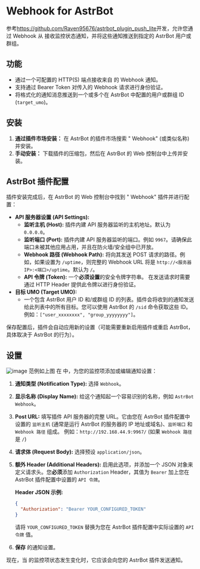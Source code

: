 #   Webhook for AstrBot

参考<https://github.com/Raven95676/astrbot_plugin_push_lite>开发，允许您通过 Webhook 从   接收监控状态通知，并将这些通知推送到指定的 AstrBot 用户或群组。
## 功能

-   通过一个可配置的 HTTP(S) 端点接收来自   的 Webhook 通知。
-   支持通过 Bearer Token 对传入的 Webhook 请求进行身份验证。
-   将格式化的通知消息推送到一个或多个在 AstrBot 中配置的用户或群组 ID (`target_umo`)。

## 安装

1.  **通过插件市场安装：** 在 AstrBot 的插件市场搜索 "  Webhook" (或类似名称) 并安装。
2.  **手动安装：** 下载插件的压缩包，然后在 AstrBot 的 Web 控制台中上传并安装。

## AstrBot 插件配置

插件安装完成后，在 AstrBot 的 Web 控制台中找到 "  Webhook" 插件并进行配置：

-   **API 服务器设置 (API Settings):**
    -   **监听主机 (Host):** 插件内建 API 服务器监听的主机地址。默认为 `0.0.0.0`。
    -   **监听端口 (Port):** 插件内建 API 服务器监听的端口。例如 `9967`。请确保此端口未被其他应用占用，并且在防火墙/安全组中已开放。
    -   **Webhook 路径 (Webhook Path):**   将向其发送 POST 请求的路径。例如，如果设置为 `/uptime`，则完整的 Webhook URL 将是 `http://<服务器IP>:<端口>/uptime`。默认为 `/`。
    -   **API 令牌 (Token):** 一个**必须设置**的安全令牌字符串。  在发送请求时需要通过 HTTP Header 提供此令牌以进行身份验证。
-   **目标 UMO (Target UMO):**
    -   一个包含 AstrBot 用户 ID 和/或群组 ID 的列表。插件会将收到的通知发送给此列表中的所有目标。您可以使用 AstrBot 的 `/sid` 命令获取这些 ID。例如：`["user_xxxxxxxx", "group_yyyyyyyy"]`。

保存配置后，插件会自动应用新的设置（可能需要重新启用插件或重启 AstrBot，具体取决于 AstrBot 的行为）。

##   设置
![image](https://github.com/user-attachments/assets/2dc20b07-e090-4c4c-a8e2-6f5b60e82f95)
范例如上图
在   中，为您的监控项添加或编辑通知设置：

1.  **通知类型 (Notification Type):** 选择 `Webhook`。
2.  **显示名称 (Display Name):** 给这个通知起一个容易识别的名称，例如 `AstrBot Webhook`。
3.  **Post URL:**
    填写插件 API 服务器的完整 URL。它由您在 AstrBot 插件配置中设置的 `监听主机` (通常是运行 AstrBot 的服务器的 IP 地址或域名)、`监听端口` 和 `Webhook 路径` 组成。
    例如：`http://192.168.44.9:9967/` (如果 `Webhook 路径` 是 `/`)
4.  **请求体 (Request Body):**
    选择预设 `application/json`。
5.  **额外 Header (Additional Headers):**
    启用此选项，并添加一个 JSON 对象来定义请求头。您**必须**添加 `Authorization` Header，其值为 `Bearer` 加上您在 AstrBot 插件配置中设置的 `API 令牌`。

    **Header JSON 示例:**
    ```json
    {
      "Authorization": "Bearer YOUR_CONFIGURED_TOKEN"
    }
    ```
    请将 `YOUR_CONFIGURED_TOKEN` 替换为您在 AstrBot 插件配置中实际设置的 `API 令牌` 值。

6.  **保存**   的通知设置。

现在，当   的监控项状态发生变化时，它应该会向您的 AstrBot 插件发送通知。

